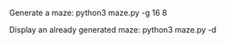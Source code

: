 Generate a maze:
        python3 maze.py -g 16 8

Display an already generated maze:
        python3 maze.py -d